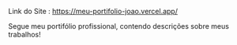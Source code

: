 Link do Site : https://meu-portifolio-joao.vercel.app/

Segue meu portifólio profissional, contendo descrições sobre meus trabalhos!
